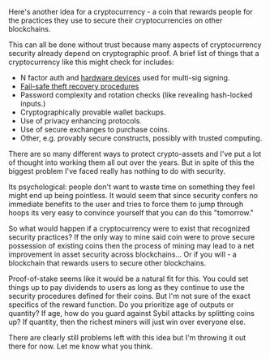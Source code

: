 Here's another idea for a cryptocurrency - a coin that rewards people for the practices they use to secure their cryptocurrencies on other blockchains.

This can all be done without trust because many aspects of cryptocurrency security already depend on cryptographic proof. A brief list of things that a cryptocurrency like this might check for includes:

* N factor auth and  [hardware devices](https://trezor.io/) used for multi-sig signing.
* [Fail-safe theft recovery procedures](http://hackingdistributed.com/2016/02/26/how-to-implement-secure-bitcoin-vaults/)
* Password complexity and rotation checks (like revealing hash-locked inputs.)
* Cryptographically provable wallet backups.
* Use of privacy enhancing protocols.
* Use of secure exchanges to purchase coins.
* Other, e.g. provably secure constructs, possibly with trusted computing.

There are so many different ways to protect crypto-assets and I've put a lot of thought into working them all out over the years. But in spite of this the biggest problem I've faced really has nothing to do with security.

Its psychological: people don't want to waste time on something they feel might end up being pointless. It would seem that since security confers no immediate benefits to the user and tries to force them to jump through hoops its very easy to convince yourself that you can do this "tomorrow."

So what would happen if a cryptocurrency were to exist that recognized security practices? If the only way to mine said coin were to prove secure possession of existing coins then the process of mining may lead to a net improvement in asset security across blockchains... Or if you will - a blockchain that rewards users to secure other blockchains.

Proof-of-stake seems like it would be a natural fit for this. You could set things up to pay dividends to users as long as they continue to use the security procedures defined for their coins. But I'm not sure of the exact specifics of the reward function. Do you prioritize age of outputs or quantity? If age, how do you guard against Sybil attacks by splitting coins up? If quantity, then the richest miners will just win over everyone else.

There are clearly still problems left with this idea but I'm throwing it out there for now. Let me know what you think.